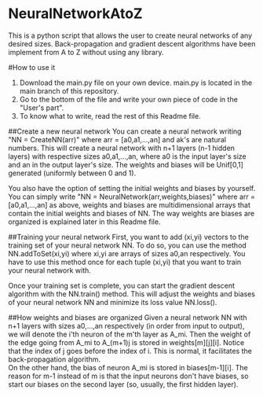 # NeuralNetworkAtoZ
This is a python script that allows the user to create neural networks of any desired sizes.  Back-propagation and gradient descent algorithms have been implement from A to Z without using any library.


#How to use it
1) Download the main.py file on your own device.  main.py is located in the main branch of this repository.
2) Go to the bottom of the file and write your own piece of code in the "User's part".
3) To know what to write, read the rest of this Readme file.


##Create a new neural network
You can create a neural network writing
"NN = CreateNN(arr)"
where arr = [a0,a1,...,an] and ak's are natural numbers.  This will create a neural network with n+1 layers (n-1 hidden layers) with respective sizes a0,a1,...,an, where a0 is the input layer's size and an in the output layer's size.
The weights and biases will be Unif[0,1] generated (uniformly between 0 and 1).

You also have the option of setting the initial weights and biases by yourself.  You can simply write
"NN = NeuralNetwork(arr,weights,biases)"
where arr = [a0,a1,...,an] as above, weights and biases are multidimensional arrays that contain the initial weights and biases of NN.  The way weights are biases are organized is explained later in this Readme file.


##Training your neural network
First, you want to add (xi,yi) vectors to the training set of your neural network NN.  To do so, you can use the method NN.addToSet(xi,yi) where xi,yi are arrays of sizes a0,an respectively.  You have to use this method once for each tuple (xi,yi) that you want to train your neural network with.

Once your training set is complete, you can start the gradient descent algorithm with the NN.train() method.  This will adjust the weights and biases of your neural network NN and minimize its loss value NN.loss().


##How weights and biases are organized
Given a neural network NN with n+1 layers with sizes a0,...,an respectively (in order from input to output), we will denote the i'th neuron of the m'th layer as A_mi.  Then the weight of the edge going from A_mi to A_(m+1)j is stored in weights[m][j][i].  Notice that the index of j goes before the index of i.  This is normal, it facilitates the back-propagation algorithm.  
On the other hand, the bias of neuron A_mi is stored in biases[m-1][i].  The reason for m-1 instead of m is that the input neurons don't have biases, so start our biases on the second layer (so, usually, the first hidden layer).
